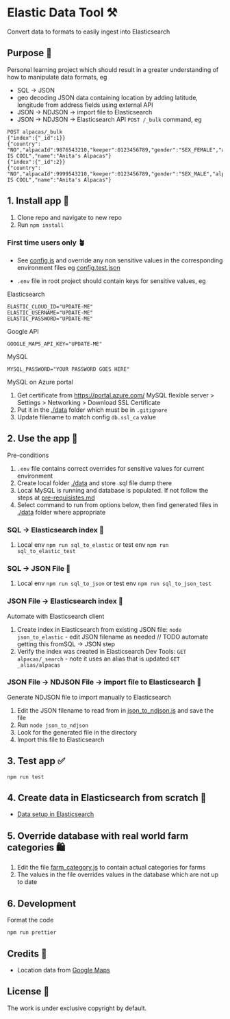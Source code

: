 # Elastic Data Tool ⚒️

Convert data to formats to easily ingest into Elasticsearch

## Purpose 💖

Personal learning project which should result in a greater understanding of how to manipulate data formats, eg

- SQL -> JSON
- geo decoding JSON data containing location by adding latitude, longitude from address fields using external API
- JSON -> NDJSON -> import file to Elasticsearch
- JSON -> NDJSON -> Elasticsearch API `POST /_bulk` command, eg

```
POST alpacas/_bulk
{"index":{"_id":1}}
{"country": "NO","alpacaId":9876543210,"keeper":0123456789,"gender":"SEX_FEMALE","alpacaShortName":"ANITA IS COOL","name":"Anita's Alpacas"}
{"index":{"_id":2}}
{"country": "NO","alpacaId":9999543210,"keeper":0123456789,"gender":"SEX_MALE","alpacaShortName":"THOR IS COOL","name":"Anita's Alpacas"}
```

## 1. Install app 🐣

1. Clone repo and navigate to new repo
2. Run `npm install`

### First time users only 🪴

- See [config.js](config/config.js) and override any non sensitive values in the corresponding environment files eg [config.test.json](config/config.test.json)

- `.env` file in root project should contain keys for sensitive values, eg

Elasticsearch

```
ELASTIC_CLOUD_ID="UPDATE-ME"
ELASTIC_USERNAME="UPDATE-ME"
ELASTIC_PASSWORD="UPDATE-ME"
```

Google API

```
GOOGLE_MAPS_API_KEY="UPDATE-ME"
```

MySQL

```
MYSQL_PASSWORD="YOUR PASSWORD GOES HERE"
```

MySQL on Azure portal

1. Get certificate from https://portal.azure.com/ MySQL flexible server > Settings > Networking > Download SSL Certificate
2. Put it in the [./data](./data) folder which must be in `.gitignore`
3. Update filename to match config `db.ssl_ca` value

## 2. Use the app 🎷

Pre-conditions

1. `.env` file contains correct overrides for sensitive values for current environment
2. Create local folder [./data](./data) and store .sql file dump there
3. Local MySQL is running and database is populated. If not follow the steps at [pre-requisistes.md](pre-requisistes.md)
4. Select command to run from options below, then find generated files in [./data](./data) folder where appropriate

### SQL -> Elasticsearch index 🤖

1. Local env `npm run sql_to_elastic` or test env `npm run sql_to_elastic_test`

### SQL -> JSON File 👾

1. Local env `npm run sql_to_json` or test env `npm run sql_to_json_test`

### JSON File -> Elasticsearch index 🤖

Automate with Elasticsearch client

1. Create index in Elasticsearch from existing JSON file: `node json_to_elastic` - edit JSON filename as needed // TODO automate getting this fromSQL -> JSON step
2. Verify the index was created in Elasticsearch Dev Tools: `GET alpacas/_search` - note it uses an alias that is updated `GET _alias/alpacas`

### JSON File -> NDJSON File -> import file to Elasticsearch 💾

Generate NDJSON file to import manually to Elasticsearch

1. Edit the JSON filename to read from in [json_to_ndjson.js](./json_to_ndjson.js) and save the file
2. Run `node json_to_ndjson`
3. Look for the generated file in the directory
4. Import this file to Elasticsearch

## 3. Test app ✅

`npm run test`

## 4. Create data in Elasticsearch from scratch 🎸

- [Data setup in Elasticsearch](elasticsearch_data_setup.md)

## 5. Override database with real world farm categories 🛍️

1. Edit the file [farm_category.js](functions/sql_queries/farm_category.js) to contain actual categories for farms
2. The values in the file overrides values in the database which are not up to date

## 6. Development

Format the code

```
npm run prettier
```

## Credits 👏

- Location data from [Google Maps](https://developers.google.com/maps/documentation/geocoding/)

## License 📝

The work is under exclusive copyright by default.

